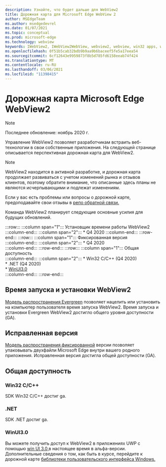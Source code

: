 ```yaml
---
description: Узнайте, что будет дальше для WebView2
title: Дорожная карта для Microsoft Edge WebView 2
author: MSEdgeTeam
ms.author: msedgedevrel
ms.date: 01/07/2021
ms.topic: conceptual
ms.prod: microsoft-edge
ms.technology: webview
keywords: IWebView2, IWebView2WebView, webview2, webview, win32 apps, win32, edge, ICoreWebView2, ICoreWebView2Host, browser control, edge html
ms.openlocfilehash: 0f51b5cab32bdb9b9aa9b6baceef5fe5a17eea54
ms.sourcegitcommit: 6cf12643e9959873f8b5d785fd6158eeab74f424
ms.translationtype: MT
ms.contentlocale: ru-RU
ms.lasthandoff: 03/06/2021
ms.locfileid: "11398415"
---
```

# <a name="microsoft-edge-webview2-roadmap"></a>Дорожная карта Microsoft Edge WebView2  

> [!NOTE]
> Последнее обновление: ноябрь 2020 г.  

Управление WebView2 позволяет разработчикам встраить веб-технологии в свои собственные приложения.  На следующей странице описывается перспективная дорожная карта для WebView2.  

> [!NOTE]
> WebView2 находится в активной разработке, и дорожная карта продолжает развиваться с учетом изменений рынка и отзывов клиентов, поэтому обратите внимание, что описанные здесь планы не являются исчерпывающими и подлежат изменениям.  

Если у вас есть проблемы или вопросы о дорожной карте, предоподавайте свои отзывы в [репо обратной связи.][GithubMicrosoftedgeWebviewfeedbackMain]  

Команда WebView2 планирует следующие основные усилия для будущих обновлений.  

:::row:::
   :::column span="1":::
      Установщик времени работы WebView2  
   :::column-end:::
   :::column span="2":::
      *   Q4 2020
   :::column-end:::
:::row-end:::
:::row:::
   :::column span="1":::
      Фиксированная версия  
   :::column-end:::
   :::column span="2":::
      *   Q4 2020  
   :::column-end:::
:::row-end:::
:::row:::
   :::column span="1":::
      Общая доступность  
   :::column-end:::
   :::column span="2":::
      *   Win32 C/C++ \(Q4 2020\)  
      *   .NET \(Q4 2020\)  
      *   [WinUI3.0][GithubMicrosoftUiXamlRoadmap]  
   :::column-end:::
:::row-end:::  

## <a name="webview2-runtime-and-installer"></a>Время запуска и установки WebView2  

[Модель распространения Evergreen][ConceptDistributionEvergreenModel] позволяет нацелить или установить на компьютер пользователя время запуска WebView2.  Время запуска и установки Evergreen WebView2 достигло общего уровня доступности \(GA\).  

## <a name="fixed-version"></a>Исправленная версия  

[Модель распространения фиксированной][ConceptsDistributionFixedVersionModel] версии позволяет упаковывать двухфайли Microsoft Edge внутри вашего родного приложения.  Исправленная версия достигла общей доступности \(GA\).  

## <a name="general-availability"></a>Общая доступность  

### <a name="win32-cc"></a>Win32 C/C++  

SDK Win32 C/C++ достиг ga.  

### <a name="net"></a>.NET  

SDK .NET достиг ga. 

### <a name="winui-30"></a>WinUI3.0  

Вы можете получить доступ к WebView2 в приложениях UWP с помощью [win UI 3.0,][UwpToolkitsWinui3Index]в настоящее время в альфа-версии.  Дополнительные сведения о том, как быть в курсе, перейдите к дорожной карте [библиотеки пользовательского интерфейса Windows.][GithubMicrosoftUiXamlRoadmap]  

<!-- links -->  

[ConceptDistributionEvergreenModel]: ./concepts/distribution.md#evergreen-distribution-mode "Модель распространения Evergreen — распространение приложений с помощью webView2 | Документы Майкрософт"  
[ConceptsDistributionFixedVersionModel]: ./concepts/distribution.md#fixed-version-distribution-mode "Модель распространения фиксированной версии — распространение приложений с помощью webView2 | Документы Майкрософт"  

[UwpToolkitsWinui3Index]: /uwp/toolkits/winui3/index "Библиотека пользовательского интерфейса Windows 3.0 Preview 1 (май 2020 г.) | Документы Майкрософт"  

[GithubMicrosoftedgeWebviewfeedbackMain]: https://github.com/MicrosoftEdge/WebViewFeedback "Отзывы веб-просмотров — MicrosoftEdge/WebViewFeedback | GitHub"  

[GithubMicrosoftUiXamlRoadmap]: https://github.com/microsoft/microsoft-ui-xaml/blob/master/docs/roadmap.md "Дорожная карта библиотеки пользовательского интерфейса Windows — microsoft/microsoft-ui-xaml | GitHub"  
